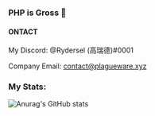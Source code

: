 ### PHP is Gross 👋

#### ONTACT

 My Discord: @Rydersel (高瑞德)#0001

 Company Email: contact@plagueware.xyz

### My Stats:




![Anurag's GitHub stats](https://github-readme-stats.vercel.app/api?username=Rydersel&show_icons=true&theme=synthwave)
